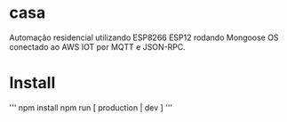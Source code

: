 # casa

Automação residencial utilizando ESP8266 ESP12 rodando Mongoose OS conectado ao AWS IOT por MQTT e JSON-RPC. 

# Install 
'''
npm install 
npm run [ production | dev ] 
'''
